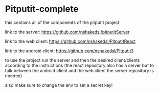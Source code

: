 # Pitputit-complete
this contains all of the components of the pitputit project


link to the server:
https://github.com/nshakedsl/pitputitServer

link to the web client:
https://github.com/nshakedsl/PitputitReact

link to the android client:
https://github.com/nshakedsl/Pitputit3

to use the project run the server and then the desired client/clients according to the instructions (the react repository also has a server but to talk between the android client and the web client the server 
repository is needed)

also make sure to change the env to set a secret key!

